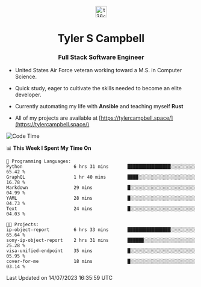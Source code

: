 <p align="center">
<a href="https://www.linkedin.com/in/t36campbell" target="blank"><img align="center" src="https://ik.imagekit.io/t36campbell/Portfolio/linkedin.png.original_m8bbGgPh6.png" alt="t36campbell" height="30" width="30" /></a>
</p>
<h1 align="center">Tyler S Campbell</h1>
<h3 align="center">Full Stack Software Engineer</h3>

* United States Air Force veteran working toward a M.S. in Computer Science.

* Quick study, eager to cultivate the skills needed to become an elite developer.

* Currently automating my life with **Ansible** and teaching myself **Rust**

* All of my projects are available at [https://tylercampbell.space/](https://tylercampbell.space/)

<!--START_SECTION:waka-->
![Code Time](http://img.shields.io/badge/Code%20Time-2%2C617%20hrs%2047%20mins-blue)

📊 **This Week I Spent My Time On** 

```text
💬 Programming Languages: 
Python                   6 hrs 31 mins       ████████████████░░░░░░░░░   65.42 % 
GraphQL                  1 hr 40 mins        ████░░░░░░░░░░░░░░░░░░░░░   16.78 % 
Markdown                 29 mins             █░░░░░░░░░░░░░░░░░░░░░░░░   04.99 % 
YAML                     28 mins             █░░░░░░░░░░░░░░░░░░░░░░░░   04.73 % 
Text                     24 mins             █░░░░░░░░░░░░░░░░░░░░░░░░   04.03 % 

🐱‍💻 Projects: 
ip-object-report         6 hrs 33 mins       ████████████████░░░░░░░░░   65.64 % 
sony-ip-object-report    2 hrs 31 mins       ██████░░░░░░░░░░░░░░░░░░░   25.28 % 
visa-unified-endpoint    35 mins             █░░░░░░░░░░░░░░░░░░░░░░░░   05.95 % 
cover-for-me             18 mins             █░░░░░░░░░░░░░░░░░░░░░░░░   03.14 % 
```


 Last Updated on 14/07/2023 16:35:59 UTC
<!--END_SECTION:waka-->
